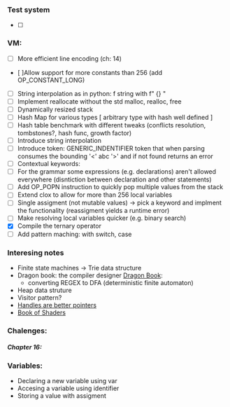 ### Test system

- [ ]

### VM:

- [ ] More efficient line encoding (ch: 14)
- [ ]Allow support for more constants than 256 (add OP_CONSTANT_LONG)
- [ ] String interpolation as in python: f string with f" {} "
- [ ] Implement reallocate without the std malloc, realloc, free
- [ ] Dynamically resized stack
- [ ] Hash Map for various types \[ arbitrary type with hash well defined \]
- [ ] Hash table benchmark with different tweaks (conflicts resolution, tombstones?, hash func, growth factor)
- [ ] Introduce string interpolation
- [ ] Introduce token: GENERIC_INDENTIFIER token that when parsing consumes the bounding '<' abc '>' and if not found returns an error
- [ ] Contextual keywords:
- [ ] For the grammar some expressions (e.g. declarations) aren't allowed everywhere (disntiction between declaration and other statements)
- [ ] Add OP_POPN instruction to quickly pop multiple values from the stack
- [ ] Extend clox to allow for more than 256 local variables
- [ ] Single assigment (not mutable values) -> pick a keyword and implment the functionality (reassigment yields a runtime error)
- [ ] Make resolving local variables quicker (e.g. binary search)
- [x] Compile the ternary operator
- [ ] Add pattern maching: with switch, case

### Interesing notes

- Finite state machines -> Trie data structure
- Dragon book: the compiler designer [Dragon Book](https://en.wikipedia.org/wiki/Compilers:_Principles,_Techniques,_and_Tools):
  - converting REGEX to DFA (deterministic finite automaton)
- Heap data struture
- Visitor pattern?
- [Handles are better pointers](https://floooh.github.io/2018/06/17/handles-vs-pointers.html)
- [Book of Shaders](https://thebookofshaders.com/02/)

### Chalenges:

##### Chapter 16:

### Variables:

- Declaring a new variable using var
- Accesing a variable using identifier
- Storing a value with assigment
